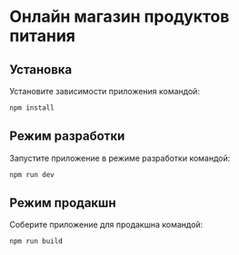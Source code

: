 # Онлайн магазин продуктов питания

## Установка

Установите зависимости приложения командой:

```sh
npm install
```

## Режим разработки

Запустите приложение в режиме разработки командой:

```sh
npm run dev
```

## Режим продакшн

Соберите приложение для продакшна командой:

```sh
npm run build
```
